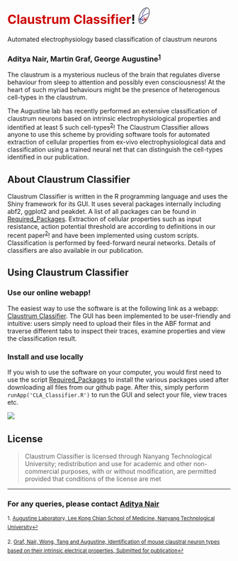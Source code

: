 # <font color="CC0000">Claustrum Classifier</font>!    <img src= www/favicon.png width="25">



Automated electrophysiology based classification of claustrum neurons

### Aditya Nair, Martin Graf, George Augustine<sup><a href="#fn1" id="ref1">1</a></sup>

The claustrum is a mysterious nucleus of the brain that regulates diverse behaviour from sleep to attention and possibly even consciousness! At the heart of such myriad behaviours might be the presence of heterogenous cell-types in the claustrum. 

The Augustine lab has recently performed an extensive classification of claustrum neurons based on intrinsic electrophysiological properties and identified at least 5 such cell-types<sup><a href="#fn2" id="ref2">2</a></sup>! The Claustrum Classifier allows anyone to use this scheme by providing software tools for automated extraction of cellular properties from ex-vivo electrophysiological data and classification using a trained neural net that can distinguish the cell-types identified in our publication.

## About Claustrum Classifier

Claustrum Classifier is written in the R programming language and uses the Shiny framework for its GUI. It uses several packages internally including abf2, ggplot2 and peakdet. A list of all packages can be found in [Required_Packages](Required_Packages.R). Extraction of cellular properties such as input resistance, action potential threshold are according to definitions in our recent paper<sup><a href="#fn2" id="ref2">2</a></sup>! and have been implemented using custom scripts. Classification is performed by feed-forward neural networks. Details of classifiers are also available in our publication.

## Using Claustrum Classifier

### Use our online webapp!

 The easiest way to use the software is at the following link as a webapp: [Claustrum Classifier](https://claustrum.shinyapps.io/online/). The GUI has been implemented to be user-friendly and intuitive: users simply need to upload their files in the ABF format and traverse different tabs to inspect their traces, examine properties and view the classification result.

### Install and use locally 

If you wish to use the software on your computer, you would first need to use the script [Required_Packages](Required_Packages.R) to install the various packages used after downloading all files from our github page. After this, simply perform `runApp('CLA_Classifier.R')` to run the GUI and select your file, view traces etc.

![](www/name-of-giphy.gif)

## License

>Claustrum Classifier is licensed through Nanyang Technological University; redistribution and use for academic and other non-commercial purposes, with or without modification, are permitted provided that conditions of the license are met

--- 
 
### For any queries, please contact [Aditya Nair](adi.nair@caltech.edu)


<sup id="fn1">1. [Augustine Laboratory, Lee Kong Chian School of Medicine, Nanyang Technological University](http://www.lkcmedicine.ntu.edu.sg/aboutus/Faculty-and-Staff/Pages/George-Augustine.aspx)<a href="#ref1" title="Jump back to footnote 1 in the text.">↩</a></sup> 

<sup id="fn1">2. [Graf, Nair, Wong, Tang and Augustine, Identification of mouse claustral neuron types based on their intrinsic electrical properties, Submitted for publication](https://www.abstractsonline.com/pp8/#!/4376/presentation/33214)<a href="#ref2" title="Jump back to footnote 2 in the text.">↩</a></sup> 
